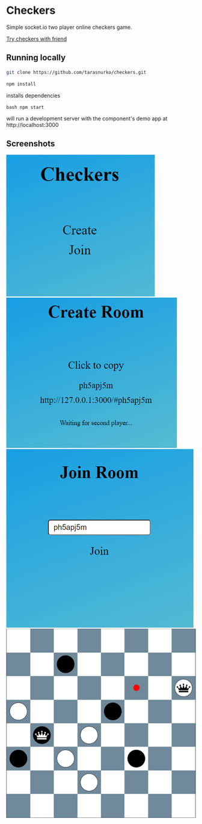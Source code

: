 # Checkers

Simple socket.io two player online checkers game.

<a href="https://checkers-play.herokuapp.com/">Try checkers with friend</a>

## Running locally

```bash
git clone https://github.com/tarasnurko/checkers.git
```

```bash
npm install
```

installs dependencies

```
bash npm start
```

will run a development server with the component's demo app at http://localhost:3000

## Screenshots

![This is menu image](/public/img/menu.png)
![This is create image](/public/img/create.png)
![This is join image](/public/img/join.png)
![This is game image](/public/img/game.jpg)
